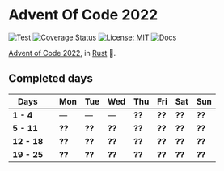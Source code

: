# Advent Of Code 2022

[![Test](https://github.com/Srynetix/adventofcode2022/actions/workflows/test.yml/badge.svg)](https://github.com/Srynetix/adventofcode2022/actions/workflows/test.yml)
[![Coverage Status](https://coveralls.io/repos/github/Srynetix/adventofcode2022/badge.svg)](https://coveralls.io/github/Srynetix/adventofcode2022?branch=main)
[![License: MIT](https://img.shields.io/badge/License-MIT-green.svg)](https://opensource.org/licenses/MIT)
[![Docs](https://img.shields.io/badge/docs-up--to--date-lightgrey)](https://srynetix.github.io/adventofcode2022/adventofcode2022)

[Advent of Code 2022](https://adventofcode.com/2022/), in [Rust](https://www.rust-lang.org/) :crab:.

## Completed days

|Days||Mon|Tue|Wed|Thu|Fri|Sat|Sun|
|-----|-|---|---|---|---|---|---|---|
|**1 - 4**||&mdash;|&mdash;|&mdash;|**??**|**??**|**??**|**??**|
|**5 - 11**||**??**|**??**|**??**|**??**|**??**|**??**|**??**|
|**12 - 18**||**??**|**??**|**??**|**??**|**??**|**??**|**??**|
|**19 - 25**||**??**|**??**|**??**|**??**|**??**|**??**|**??**|
